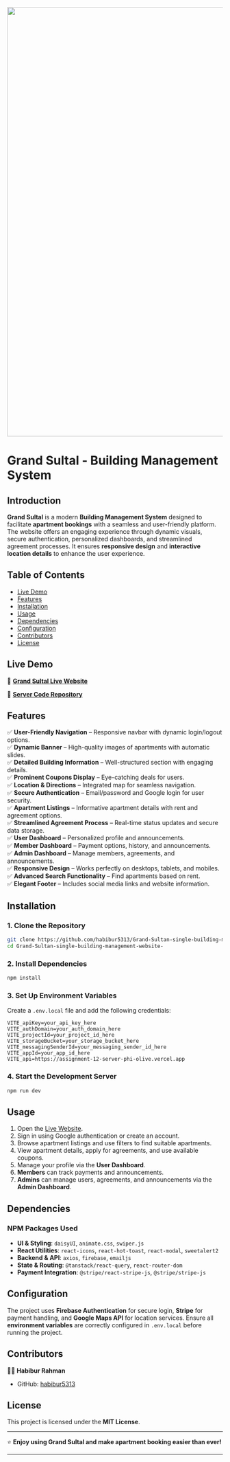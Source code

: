 <div align="center">
  <img height="1000" src="https://i.ibb.co.com/SDgHD0Br/Screenshot-2025-02-05-141733.png"  />
</div>

# Grand Sultal - Building Management System  

## Introduction  
**Grand Sultal** is a modern **Building Management System** designed to facilitate **apartment bookings** with a seamless and user-friendly platform. The website offers an engaging experience through dynamic visuals, secure authentication, personalized dashboards, and streamlined agreement processes. It ensures **responsive design** and **interactive location details** to enhance the user experience.  

## Table of Contents  
- [Live Demo](#live-demo)  
- [Features](#features)  
- [Installation](#installation)  
- [Usage](#usage)  
- [Dependencies](#dependencies)  
- [Configuration](#configuration)  
- [Contributors](#contributors)  
- [License](#license)  

## Live Demo  
🚀 **[Grand Sultal Live Website](https://grand-sultan-building-management-web.surge.sh/)**  

🔗 **[Server Code Repository](https://github.com/habibur5313/Grand-sultan-server)**  

## Features  
✅ **User-Friendly Navigation** – Responsive navbar with dynamic login/logout options.  
✅ **Dynamic Banner** – High-quality images of apartments with automatic slides.  
✅ **Detailed Building Information** – Well-structured section with engaging details.  
✅ **Prominent Coupons Display** – Eye-catching deals for users.  
✅ **Location & Directions** – Integrated map for seamless navigation.  
✅ **Secure Authentication** – Email/password and Google login for user security.  
✅ **Apartment Listings** – Informative apartment details with rent and agreement options.  
✅ **Streamlined Agreement Process** – Real-time status updates and secure data storage.  
✅ **User Dashboard** – Personalized profile and announcements.  
✅ **Member Dashboard** – Payment options, history, and announcements.  
✅ **Admin Dashboard** – Manage members, agreements, and announcements.  
✅ **Responsive Design** – Works perfectly on desktops, tablets, and mobiles.  
✅ **Advanced Search Functionality** – Find apartments based on rent.  
✅ **Elegant Footer** – Includes social media links and website information.  

## Installation  
### 1. Clone the Repository  
```bash
git clone https://github.com/habibur5313/Grand-Sultan-single-building-management-website-.git
cd Grand-Sultan-single-building-management-website-
```
### 2. Install Dependencies  
```bash
npm install
```
### 3. Set Up Environment Variables  
Create a `.env.local` file and add the following credentials:  
```env
VITE_apiKey=your_api_key_here
VITE_authDomain=your_auth_domain_here
VITE_projectId=your_project_id_here
VITE_storageBucket=your_storage_bucket_here
VITE_messagingSenderId=your_messaging_sender_id_here
VITE_appId=your_app_id_here
VITE_api=https://assignment-12-server-phi-olive.vercel.app
```

### 4. Start the Development Server  
```bash
npm run dev
```

## Usage  
1. Open the [Live Website](https://grand-sultan-building-management-web.surge.sh/).  
2. Sign in using Google authentication or create an account.  
3. Browse apartment listings and use filters to find suitable apartments.  
4. View apartment details, apply for agreements, and use available coupons.  
5. Manage your profile via the **User Dashboard**.  
6. **Members** can track payments and announcements.  
7. **Admins** can manage users, agreements, and announcements via the **Admin Dashboard**.  

## Dependencies  
### **NPM Packages Used**  
- **UI & Styling**: `daisyUI`, `animate.css`, `swiper.js`  
- **React Utilities**: `react-icons`, `react-hot-toast`, `react-modal`, `sweetalert2`  
- **Backend & API**: `axios`, `firebase`, `emailjs`  
- **State & Routing**: `@tanstack/react-query`, `react-router-dom`  
- **Payment Integration**: `@stripe/react-stripe-js`, `@stripe/stripe-js`  

## Configuration  
The project uses **Firebase Authentication** for secure login, **Stripe** for payment handling, and **Google Maps API** for location services. Ensure all **environment variables** are correctly configured in `.env.local` before running the project.  

## Contributors  
👨‍💻 **Habibur Rahman**  
- GitHub: [habibur5313](https://github.com/habibur5313)  

## License  
This project is licensed under the **MIT License**.  

---

⭐ **Enjoy using Grand Sultal and make apartment booking easier than ever!**  

---
